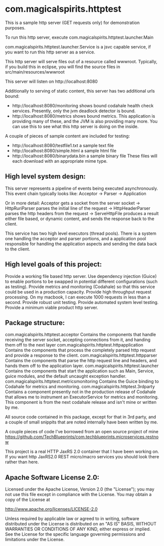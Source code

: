 com.magicalspirits.httptest
============================

This is a sample http server (GET requests only) for demonstration purposes.

To run this http server, execute com.magicalspirits.httptest.launcher.Main

com.magicalspirits.httptest.launcher.Service is a jsvc capable service, if you want to run this http server as a service.

This http server will serve files out of a resource called wwwroot. Typically, if you build this in eclipse, you will find the source files in src/main/resources/wwwroot

This server will listen on http://localhost:8080

Additionally to serving of static content, this server has two additional urls bound:
* http://localhost:8080/monitoring shows bound codahale health check services. Presently, only the jvm deadlock detector is bound.
* http://localhost:8080/metrics shows bound metrics. This application is providing many of these, and the JVM is also providing many more. You can use this to see what this http server is doing on the inside.

A couple of pieces of sample content are included for testing:
* http://localhost:8080/testfile1.txt a sample text file
* http://localhost:8080/simple.html a sample html file
* http://localhost:8080/binarydata.bin a sample binary file
These files will each download with an appropriate mime type.

High level system design:
---------------------------------

This server represents a pipeline of events being executed asynchronously. This event chain typically looks like:
Acceptor -> Parser -> Application

Or in more detail:
Acceptor gets a socket from the server socket ->
HttpRuriParser parses the initial line of the request ->
HttpHeaderParser parses the http headers from the request ->
ServeHttpFile produces a result either file based, or dynamic content, and sends the response back to the client.

This service has two high level executors (thread pools). There is a system one handling the acceptor and parser portions, and a application pool responsible for handling the application aspects and sending the data back to the client.

High level goals of this project:
---------------------------------
Provide a working file based http server.
Use dependency injection (Guice) to enable portions to be swapped in potential different configurations (such as testing).
Provide metrics and monitoring (Codahale) so that this service could be used in a production capacity.
Provide high throughput request processing. On my macbook, I can execute 1000 requests in less than a second.
Provide robust unit testing.
Provide automated system level testing.
Provide a minimum viable product http server.


Package structure:
---------------------------------
com.magicalspirits.httptest.acceptor
  Contains the components that handle receiving the server socket, accepting connections from it, and handing them off to the next layer
com.magicalspirits.httptest.httpapplication
  Contains the components that process the completely parsed http request and provide a response to the client.
com.magicalspirits.httptest.httpparser
  Contains the components that parse the http request line and headers, and hands them off to the application layer.
com.magicalspirits.httptest.launcher
  Contains the components that start the application such as Main, Service, guice modules, and the default uncaught exception handler.
com.magicalspirits.httptest.metricsmonitoring
  Contains the Guice binding to Codahale for metrics and monitoring.
com.magicalspirits.httptest.3rdparty
  Contains a component presently not in the production release of Codahale that allows me to instrument an ExecutorService for metrics and monitoring. This component is from the next codahale release and isn't mine or written by me.
  
All source code contained in this package, except for that in 3rd party, and a couple of small snippits that are noted internally have been written by me. 

A couple pieces of code I've borrowed from an open source project of mine https://github.com/TechBlueprints/com.techblueprints.microservices.restnow

This project is a real HTTP JaxRS 2.0 container that I have been working on. If you want http JaxRS2.0 REST micro/macro services you should look there rather than here.


Apache Software License 2.0:
-----------------------------------------------------------------------------
Licensed under the Apache License, Version 2.0 (the "License");
you may not use this file except in compliance with the License.
You may obtain a copy of the License at

 http://www.apache.org/licenses/LICENSE-2.0

Unless required by applicable law or agreed to in writing, software
distributed under the License is distributed on an "AS IS" BASIS,
WITHOUT WARRANTIES OR CONDITIONS OF ANY KIND, either express or implied.
See the License for the specific language governing permissions and
limitations under the License.

